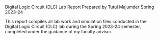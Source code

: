 Digital Logic Circuit (DLC) Lab Report
Prepared by Tutul Majumder
Spring 2023-24

This report compiles all lab work and simulation files conducted in the Digital Logic Circuit (DLC) lab during the Spring 2023-24 semester, completed under the guidance of my faculty advisor.
